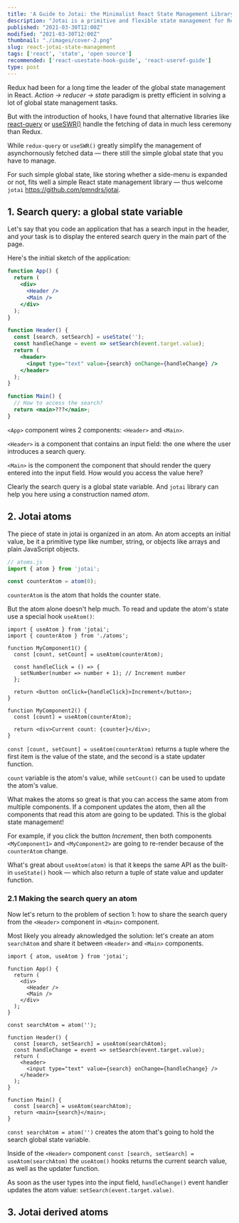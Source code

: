 ```yaml
---
title: 'A Guide to Jotai: the Minimalist React State Management Library'
description: "Jotai is a primitive and flexible state management for React."
published: "2021-03-30T12:00Z"
modified: "2021-03-30T12:00Z"
thumbnail: "./images/cover-2.png"
slug: react-jotai-state-management
tags: ['react', 'state', 'open source']
recommended: ['react-usestate-hook-guide', 'react-useref-guide']
type: post
---
```


Redux had been for a long time the leader of the global state management in React. *Action -> reducer -> state* paradigm is pretty 
efficient in solving a lot of global state management tasks.  

But with the introduction of hooks, I have found that alternative libraries like [react-query](https://react-query.tanstack.com/) or [useSWR()](https://swr.vercel.app/) handle the fetching of data in much less ceremony than Redux.  

While `redux-query` or `useSWR()` greatly simplify the management of asynchornously fetched data &mdash; there still the simple global state that you have to manage.  

For such simple global state, like storing whether a side-menu is expanded or not, fits well a simple React state management library &mdash; thus welcome `jotai` https://github.com/pmndrs/jotai.  

## 1. Search query: a global state variable

Let's say that you code an application that has a search input in the header, and your task is to display the entered search query in the main part of the page.  

Here's the initial sketch of the application:

```jsx
function App() {
  return (
    <div>
      <Header />
      <Main />
    </div>
  );
}

function Header() {
  const [search, setSearch] = useState('');
  const handleChange = event => setSearch(event.target.value);
  return (
    <header>
      <input type="text" value={search} onChange={handleChange} />
    </header>
  );
}

function Main() {
  // How to access the search?
  return <main>???</main>;
}
```

`<App>` component wires 2 components: `<Header>` and `<Main>`.  

`<Header>` is a component that contains an input field: the one where the user introduces a search query.  

`<Main>` is the component the component that should render the query entered into the input field. How would you access the value here?  

Clearly the search query is a global state variable. And `jotai` library can help you here using a construction named *atom*.  

## 2. Jotai atoms

The piece of state in jotai is organized in an atom. An atom accepts an initial value, be it a primitive type like number, string, or objects like arrays and plain JavaScript objects.  

```javascript
// atoms.js
import { atom } from 'jotai';

const counterAtom = atom(0);
```

`counterAtom` is the atom that holds the counter state.

But the atom alone doesn't help much. To read and update the atom's state use a special hook `useAtom()`:

```jsx{5,15}
import { useAtom } from 'jotai';
import { counterAtom } from './atoms';

function MyComponent1() {
  const [count, setCount] = useAtom(counterAtom);

  const handleClick = () => {
    setNumber(number => number + 1); // Increment number
  };

  return <button onClick={handleClick}>Increment</button>;
}

function MyComponent2() {
  const [count] = useAtom(counterAtom);

  return <div>Current count: {counter}</div>;
}
```

`const [count, setCount] = useAtom(counterAtom)` returns a tuple where the first item is the value of the state, and the second is a state updater function.  

`count` variable is the atom's value, while `setCount()` can be used to update the atom's value. 

What makes the atoms so great is that you can access the same atom from multiple components. If a component updates the atom, then all the components that read this atom are going to be updated. This is the global state management!  

For example, if you click the button *Increment*, then both components `<MyComponent1>` and `<MyComponent2>` are going to re-render because of the `counterAtom` change.  

What's great about `useAtom(atom)` is that it keeps the same API as the built-in `useState()` hook &mdash; which also return a tuple of state value and updater function.  

### 2.1 Making the search query an atom

Now let's return to the problem of section 1: how to share the search query from the `<Header>` component in `<Main>` component.  

Most likely you already aknowledged the solution: let's create an atom `searchAtom` and share it between `<Header>` and `<Main>` components.  

```jsx{12,15,25-26}
import { atom, useAtom } from 'jotai';

function App() {
  return (
    <div>
      <Header />
      <Main />
    </div>
  );
}

const searchAtom = atom('');

function Header() {
  const [search, setSearch] = useAtom(searchAtom);
  const handleChange = event => setSearch(event.target.value);
  return (
    <header>
      <input type="text" value={search} onChange={handleChange} />
    </header>
  );
}

function Main() {
  const [search] = useAtom(searchAtom);
  return <main>{search}</main>;
}
```

`const searchAtom = atom('')` creates the atom that's going to hold the search global state variable.  

Inside of the `<Header>` component `const [search, setSearch] = useAtom(searchAtom)` the `useAtom()` hooks returns the current search value, as well as the updater function.  

As soon as the user types into the input field, `handleChange()` event handler updates the atom value: `setSearch(event.target.value)`.  



## 3. Jotai derived atoms

